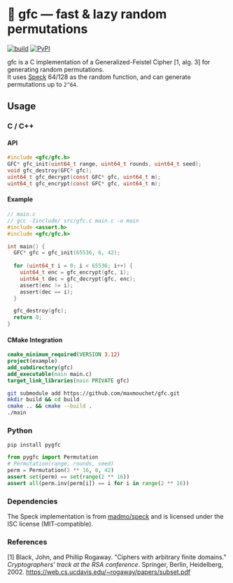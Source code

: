 # 🎲 gfc — fast & lazy random permutations

[![build](https://github.com/maxmouchet/gfc/actions/workflows/build.yml/badge.svg)](https://github.com/maxmouchet/gfc/actions/workflows/build.yml)
[![PyPI](https://img.shields.io/pypi/v/pygfc)](https://pypi.org/project/pygfc/)

gfc is a C implementation of a Generalized-Feistel Cipher [1, alg. 3] for generating random permutations.  
It uses [Speck](https://en.wikipedia.org/wiki/Speck_%28cipher%29) 64/128 as the random function, and can generate permutations up to `2^64`.  

## Usage

### C / C++

#### API

```c
#include <gfc/gfc.h>
GFC* gfc_init(uint64_t range, uint64_t rounds, uint64_t seed);
void gfc_destroy(GFC* gfc);
uint64_t gfc_decrypt(const GFC* gfc, uint64_t m);
uint64_t gfc_encrypt(const GFC* gfc, uint64_t m);
```

#### Example

```c
// main.c
// gcc -Iinclude/ src/gfc.c main.c -o main
#include <assert.h>
#include <gfc/gfc.h>

int main() {
  GFC* gfc = gfc_init(65536, 6, 42);
  
  for (uint64_t i = 0; i < 65536; i++) {
    uint64_t enc = gfc_encrypt(gfc, i);
    uint64_t dec = gfc_decrypt(gfc, enc);
    assert(enc != i);
    assert(dec == i);
  }

  gfc_destroy(gfc);
  return 0;
}
```

#### CMake Integration

```cmake
cmake_minimum_required(VERSION 3.12)
project(example)
add_subdirectory(gfc)
add_executable(main main.c)
target_link_libraries(main PRIVATE gfc)
```

```bash
git submodule add https://github.com/maxmouchet/gfc.git
mkdir build && cd build
cmake .. && cmake --build .
./main
```

### Python

```
pip install pygfc
```

```python
from pygfc import Permutation
# Permutation(range, rounds, seed)
perm = Permutation(2 ** 16, 8, 42)
assert set(perm) == set(range(2 ** 16))
assert all(perm.inv(perm[i]) == i for i in range(2 ** 16))
```

### Dependencies

The Speck implementation is from [madmo/speck](https://github.com/madmo/speck) and is licensed under the ISC license (MIT-compatible).  

### References

[1] Black, John, and Phillip Rogaway. "Ciphers with arbitrary finite domains." _Cryptographers’ track at the RSA conference_. Springer, Berlin, Heidelberg, 2002.
https://web.cs.ucdavis.edu/~rogaway/papers/subset.pdf
